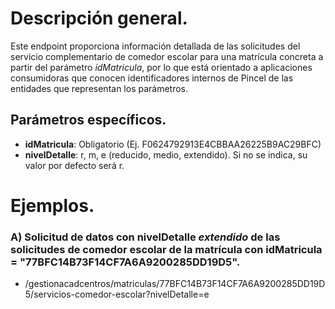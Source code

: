 
# Descripción general.

Este endpoint proporciona información detallada de las solicitudes del servicio complementario de comedor escolar para una matrícula concreta a partir del parámetro *idMatricula*, por lo que está orientado a aplicaciones consumidoras que conocen identificadores internos de Pincel de las entidades que representan los parámetros.

## Parámetros específicos.

* **idMatricula**: Obligatorio (Ej. F0624792913E4CBBAA26225B9AC29BFC)
* **nivelDetalle**: r, m, e (reducido, medio, extendido). Si no se indica, su valor por defecto será r.

# Ejemplos.
### A) Solicitud de datos con nivelDetalle *extendido* de las solicitudes de comedor escolar de la matrícula con idMatricula = "77BFC14B73F14CF7A6A9200285DD19D5".
* /gestionacadcentros/matriculas/77BFC14B73F14CF7A6A9200285DD19D5/servicios-comedor-escolar?nivelDetalle=e




